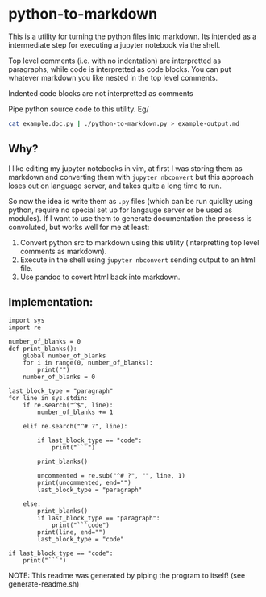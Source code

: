 # python-to-markdown

This is a utility for turning the python files into markdown. Its intended as
a intermediate step for executing a jupyter notebook via the shell. 

Top level comments (i.e. with no indentation) are interpretted as paragraphs, while code is interpretted as code blocks. You can put whatever markdown you like nested in the top level comments.

Indented code blocks are not interpretted as comments

Pipe python source code to this utility. Eg/

```sh
cat example.doc.py | ./python-to-markdown.py > example-output.md
```

## Why?

I like editing my jupyter notebooks in vim, at first I was storing them as
markdown and converting them with `jupyter nbconvert` but this approach loses
out on language server, and takes quite a long time to run.

So now the idea is write them as `.py` files (which can be run quiclky using python, require no special set up for langauge server or be used as modules). If I want to use them to generate documentation the process is convoluted, but works well for me at least:

1. Convert python src to markdown using this utility (interpretting top level comments as markdown).
2. Execute in the shell using `jupyter nbconvert` sending output to an html file.
3. Use pandoc to covert html back into markdown.

## Implementation:


```code
import sys
import re

number_of_blanks = 0
def print_blanks():
    global number_of_blanks
    for i in range(0, number_of_blanks):
        print("")
    number_of_blanks = 0

last_block_type = "paragraph"
for line in sys.stdin:
    if re.search("^$", line):
        number_of_blanks += 1

    elif re.search("^# ?", line):

        if last_block_type == "code":
            print("```")

        print_blanks()

        uncommented = re.sub("^# ?", "", line, 1)
        print(uncommented, end="")
        last_block_type = "paragraph"
        
    else:
        print_blanks()
        if last_block_type == "paragraph":
            print("```code")
        print(line, end="")
        last_block_type = "code"

if last_block_type == "code":
    print("```")
```

NOTE: This readme was generated by piping the program to itself! (see generate-readme.sh)
